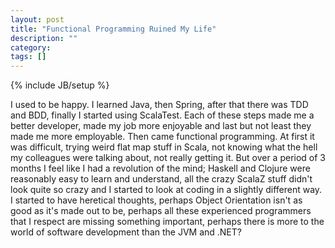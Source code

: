 ```yaml
---
layout: post
title: "Functional Programming Ruined My Life"
description: ""
category:
tags: []
---
```

{% include JB/setup %}

I used to be happy.  I learned Java, then Spring, after that there was TDD and BDD, finally I started using ScalaTest.  Each of these steps made me a better developer, made my job more enjoyable and last but not least they made me more employable.  Then came functional programming.  At first it was difficult, trying weird flat map stuff in Scala, not knowing what the hell my colleagues were talking about, not really getting it.  But over a period of 3 months I feel like I had a revolution of the mind; Haskell and Clojure were reasonably easy to learn and understand, all the crazy ScalaZ stuff didn't look quite so crazy and I started to look at coding in a slightly different way.  I started to have heretical thoughts, perhaps Object Orientation isn't as good as it's made out to be, perhaps all these experienced programmers that I respect are missing something important, perhaps there is more to the world of software development than the JVM and .NET?
